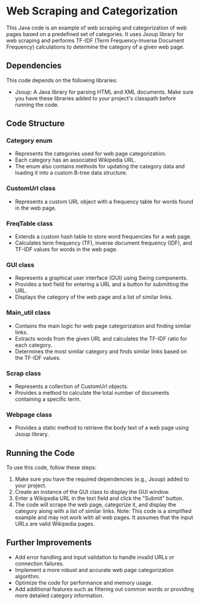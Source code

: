 # Web Scraping and Categorization
This Java code is an example of web scraping and categorization of web pages based on a predefined set of categories. It uses Jsoup library for web scraping and performs TF-IDF (Term Frequency-Inverse Document Frequency) calculations to determine the category of a given web page.

## Dependencies
This code depends on the following libraries:
- Jsoup: A Java library for parsing HTML and XML documents.
Make sure you have these libraries added to your project's classpath before running the code.

## Code Structure
### Category enum
- Represents the categories used for web page categorization.
- Each category has an associated Wikipedia URL.
- The enum also contains methods for updating the category data and loading it into a custom B-tree data structure.

### CustomUrl class
- Represents a custom URL object with a frequency table for words found in the web page.

### FreqTable class
- Extends a custom hash table to store word frequencies for a web page.
- Calculates term frequency (TF), inverse document frequency (IDF), and TF-IDF values for words in the web page.

### GUI class
- Represents a graphical user interface (GUI) using Swing components.
- Provides a text field for entering a URL and a button for submitting the URL.
- Displays the category of the web page and a list of similar links.

### Main_util class
- Contains the main logic for web page categorization and finding similar links.
- Extracts words from the given URL and calculates the TF-IDF ratio for each category.
- Determines the most similar category and finds similar links based on the TF-IDF values.

### Scrap class
- Represents a collection of CustomUrl objects.
- Provides a method to calculate the total number of documents containing a specific term.

### Webpage class
- Provides a static method to retrieve the body text of a web page using Jsoup library.

## Running the Code
To use this code, follow these steps:

1. Make sure you have the required dependencies (e.g., Jsoup) added to your project.
2. Create an instance of the GUI class to display the GUI window.
3. Enter a Wikipedia URL in the text field and click the "Submit" button.
4. The code will scrape the web page, categorize it, and display the category along with a list of similar links.
Note: This code is a simplified example and may not work with all web pages. It assumes that the input URLs are valid Wikipedia pages.

## Further Improvements
- Add error handling and input validation to handle invalid URLs or connection failures.
- Implement a more robust and accurate web page categorization algorithm.
- Optimize the code for performance and memory usage.
- Add additional features such as filtering out common words or providing more detailed category information.
